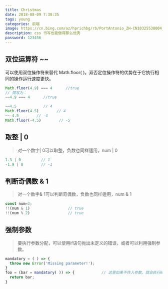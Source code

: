 ```yaml
---
title: Christmas
date: 2018-08-09 7:38:35
tags: young
categories: 前端
image: https://cn.bing.com/az/hprichbg/rb/PortAntonio_ZH-CN10325538004_1920x1080.jpg
description: css 书写也能做得那么优秀
password: 123456
---
```


## 双位运算符 ~~

可以使用双位操作符来替代 Math.floor( )。双否定位操作符的优势在于它执行相同的操作运行速度更快。

```js
Math.floor(4.9) === 4      //true
// 简写为：
~~4.9 === 4      //true

~~4.5            // 4
Math.floor(4.5)        // 4
~~-4.5        // -4
Math.floor(-4.5)        // -5
```

## 取整 | 0

> 对一个数字| 0可以取整，负数也同样适用，num | 0

```js
1.3 | 0         // 1
-1.9 | 0        // -1
```

## 判断奇偶数 & 1

> 对一个数字& 1可以判断奇偶数，负数也同样适用，num & 1

```js
const num=3;
!!(num & 1)					// true
!!(num % 2)					// true
```

## 强制参数

> 要执行参数分配，可以使用if语句抛出未定义的错误，或者可以利用强制参数。

```js
mandatory = ( ) => {
  throw new Error('Missing parameter!');
}
foo = (bar = mandatory( )) => {            // 这里如果不传入参数，就会执行manadatory函数报出错误
  return bar;
}

```